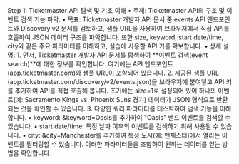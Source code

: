 Step 1: Ticketmaster API 탐색 및 기초 이해
• 주제: Ticketmaster API의 구조 및 이벤트 검색 기능 파악.
• 목표: Ticketmaster 개발자 API 문서 중 events API 엔드포인트와 Discovery v2 문서를 검토하고, 샘플 URL을 사용하여 브라우저에서 직접 API를 호출하여 JSON 데이터 구조를 파악합니다. 또한 size, keyword, start date/time, city와 같은 주요 파라미터를 이해하고, 실습에 사용할 API 키를 확보합니다.
• 상세 설명:
    1. 먼저, Ticketmaster 개발자 API 문서를 탐색하여 **이벤트 검색(event search)**에 대한 정보를 확인합니다. 여기에는 API 엔드포인트 (app.ticketmaster.com)와 샘플 URL이 포함되어 있습니다.
    2. 제공된 샘플 URL (app.ticketmaster.com/discovery/v2/events.json)을 브라우저에 붙여넣고 API 키를 추가하여 API를 직접 호출해 봅니다. 초기에는 size=1로 설정되어 있어 하나의 이벤트(예: Sacramento Kings vs. Phoenix Suns 경기) 데이터가 JSON 형식으로 반환되는 것을 확인할 수 있습니다.
    3. 다양한 쿼리 파라미터를 테스트하여 검색 기능을 이해합니다.
        ▪ keyword: &keyword=Oasis를 추가하여 "Oasis" 밴드 이벤트를 검색할 수 있습니다.
        ▪ start date/time: 특정 날짜 이후의 이벤트를 검색하기 위해 사용될 수 있습니다.
        ▪ city: &city=Manchester를 추가하여 특정 도시(예: 맨체스터)에서 열리는 이벤트를 필터링할 수 있습니다. 이러한 파라미터들을 조합하여 원하는 데이터를 얻는 방법을 확인합니다.
